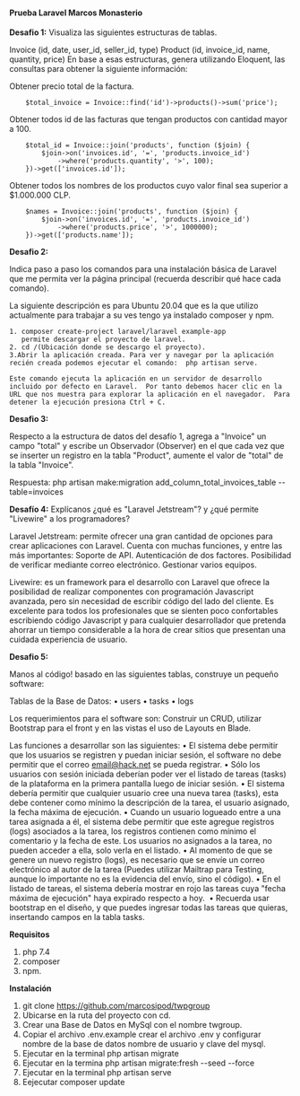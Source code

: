 <h4><b>Prueba Laravel Marcos Monasterio</b></h4>

<b>Desafio 1:</b>
Visualiza las siguientes estructuras de tablas.

Invoice (id, date, user_id, seller_id, type)
Product (id, invoice_id, name, quantity, price)
En base a esas estructuras, genera utilizando Eloquent, las consultas para obtener la siguiente información:

<p>Obtener precio total de la factura.</p>

        $total_invoice = Invoice::find('id')->products()->sum('price');

<p>Obtener todos id de las facturas que tengan productos con cantidad mayor a 100.</p>

        $total_id = Invoice::join('products', function ($join) {
            $join->on('invoices.id', '=', 'products.invoice_id')
                ->where('products.quantity', '>', 100);
        })->get(['invoices.id']);

<p>Obtener todos los nombres de los productos cuyo valor final sea superior a $1.000.000 CLP.</p>

        $names = Invoice::join('products', function ($join) {
            $join->on('invoices.id', '=', 'products.invoice_id')
                ->where('products.price', '>', 1000000);
        })->get(['products.name']);

<b>Desafio 2:</b>

Indica paso a paso los comandos para una instalación básica de Laravel que me permita ver la página principal (recuerda describir qué hace cada comando).

La siguiente descripción es para Ubuntu 20.04 que es la que utilizo actualmente para trabajar a su ves tengo ya instalado composer y npm.

    1. composer create-project laravel/laravel example-app
       permite descargar el proyecto de laravel.
    2. cd /(Ubicación donde se descargo el proyecto).
    3.Abrir la aplicación creada. Para ver y navegar por la aplicación recién creada podemos ejecutar el comando:  php artisan serve.

    Este comando ejecuta la aplicación en un servidor de desarrollo incluido por defecto en Laravel.  Por tanto debemos hacer clic en la URL que nos muestra para explorar la aplicación en el navegador.  Para detener la ejecución presiona Ctrl + C.

<b>Desafio 3:</b>

Respecto a la estructura de datos del desafío 1, agrega a "Invoice" un campo "total" y escribe un Observador (Observer) en el que cada vez que se inserter un registro en la tabla "Product", aumente el valor de "total" de la tabla "Invoice".

Respuesta: php artisan make:migration add_column_total_invoices_table --table=invoices

<b>Desafío 4:</b>
Explícanos ¿qué es "Laravel Jetstream"? y ¿qué permite "Livewire" a los programadores?

Laravel Jetstream: permite ofrecer una gran cantidad de opciones para crear aplicaciones con Laravel. Cuenta con muchas funciones, y entre las más importantes:
Soporte de API.
Autenticación de dos factores.
Posibilidad de verificar mediante correo electrónico.
Gestionar varios equipos.

Livewire: es un framework para el desarrollo con Laravel que ofrece la posibilidad de realizar componentes con programación Javascript avanzada, pero sin necesidad de escribir código del lado del cliente.
Es excelente para todos los profesionales que se sienten poco confortables escribiendo código Javascript y para cualquier desarrollador que pretenda ahorrar un tiempo considerable a la hora de crear sitios que presentan una cuidada experiencia de usuario.

<b>Desafio 5:</b>

Manos al código! basado en las siguientes tablas, construye un pequeño software:

Tablas de la Base de Datos:
• users
• tasks
• logs

Los requerimientos para el software son:
Construir un CRUD, utilizar Bootstrap para el front y en las vistas el uso de Layouts en Blade.

Las funciones a desarrollar son las siguientes:
• El sistema debe permitir que los usuarios se registren y puedan iniciar sesión, el software no debe permitir que el correo email@hack.net se pueda registrar.
• Sólo los usuarios con sesión iniciada deberían poder ver el listado de tareas (tasks)  de la plataforma en la primera pantalla luego de iniciar sesión.
• El sistema debería permitir que cualquier usuario cree una nueva tarea (tasks), esta debe contener como mínimo la descripción de la tarea, el usuario asignado, la fecha máxima de ejecución.
• Cuando un usuario logueado entre a una tarea asignada a él, el sistema debe permitir que este agregue registros (logs) asociados a la tarea, los registros contienen como mínimo el comentario y la fecha de este. Los usuarios no asignados a la tarea, no pueden acceder a ella, solo verla en el listado.
• Al momento de que se genere un nuevo registro (logs), es necesario que se envíe un correo electrónico al autor de la tarea (Puedes utilizar Mailtrap para Testing, aunque lo importante no es la evidencia del envío, sino el código).
• En el listado de tareas, el sistema debería mostrar en rojo las tareas cuya "fecha máxima de ejecución" haya expirado respecto a hoy. 
• Recuerda usar bootstrap en el diseño, y que puedes ingresar todas las tareas que quieras, insertando campos en la tabla tasks.

<b>Requisitos</b>

1. php 7.4
2. composer
3. npm.

<b>Instalación</b>

1. git clone https://github.com/marcosipod/twpgroup
2. Ubicarse en la ruta del proyecto con cd.
3. Crear una Base de Datos en MySql con el nombre twgroup.
4. Copiar el archivo .env.example crear el archivo .env y configurar nombre de la base de datos nombre de usuario y clave del mysql.
5. Ejecutar en la terminal php artisan migrate
6. Ejecutar en la termina php artisan migrate:fresh --seed --force
7. Ejecutar en la terminal php artisan serve
8. Eejecutar composer update
